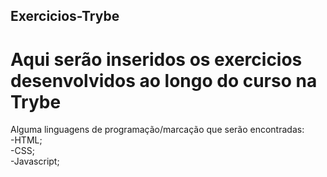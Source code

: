 ## Exercicios-Trybe
# Aqui serão inseridos os exercicios desenvolvidos ao longo do curso na Trybe

Alguma linguagens de programação/marcação que serão encontradas:<br />
-HTML;<br />
-CSS;<br />
-Javascript;